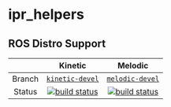 ipr_helpers
==========================================

## ROS Distro Support

|         | Kinetic | Melodic |
|:-------:|:-------:|:-------:|
| Branch  | [`kinetic-devel`](https://gitlab.ipr.kit.edu/IPR/ipr_helpers/tree/kinetic-devel) | [`melodic-devel`](https://gitlab.ipr.kit.edu/IPR/ipr_helpers/tree/melodic-devel) |
| Status  | [![build status](https://gitlab.ipr.kit.edu/IPR/ipr_helpers/badges/kinetic-devel/pipeline.svg)](https://gitlab.ipr.kit.edu/IPR/ipr_helpers/commits/kinetic-devel) | [![build status](https://gitlab.ipr.kit.edu/IPR/ipr_helpers/badges/melodic-devel/pipeline.svg)](https://gitlab.ipr.kit.edu/IPR/ipr_helpers/commits/melodic-devel) |

